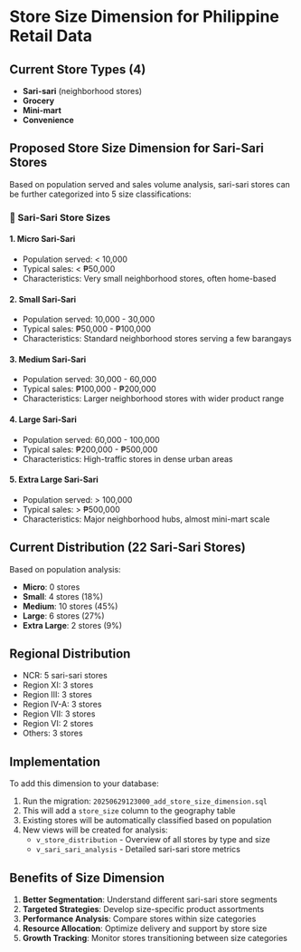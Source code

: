 # Store Size Dimension for Philippine Retail Data

## Current Store Types (4)
- **Sari-sari** (neighborhood stores)
- **Grocery** 
- **Mini-mart**
- **Convenience**

## Proposed Store Size Dimension for Sari-Sari Stores

Based on population served and sales volume analysis, sari-sari stores can be further categorized into 5 size classifications:

### 🏪 Sari-Sari Store Sizes

#### 1. **Micro Sari-Sari**
- Population served: < 10,000
- Typical sales: < ₱50,000
- Characteristics: Very small neighborhood stores, often home-based

#### 2. **Small Sari-Sari** 
- Population served: 10,000 - 30,000
- Typical sales: ₱50,000 - ₱100,000
- Characteristics: Standard neighborhood stores serving a few barangays

#### 3. **Medium Sari-Sari**
- Population served: 30,000 - 60,000
- Typical sales: ₱100,000 - ₱200,000
- Characteristics: Larger neighborhood stores with wider product range

#### 4. **Large Sari-Sari**
- Population served: 60,000 - 100,000
- Typical sales: ₱200,000 - ₱500,000
- Characteristics: High-traffic stores in dense urban areas

#### 5. **Extra Large Sari-Sari**
- Population served: > 100,000
- Typical sales: > ₱500,000
- Characteristics: Major neighborhood hubs, almost mini-mart scale

## Current Distribution (22 Sari-Sari Stores)

Based on population analysis:
- **Micro**: 0 stores
- **Small**: 4 stores (18%)
- **Medium**: 10 stores (45%)
- **Large**: 6 stores (27%)
- **Extra Large**: 2 stores (9%)

## Regional Distribution
- NCR: 5 sari-sari stores
- Region XI: 3 stores
- Region III: 3 stores
- Region IV-A: 3 stores
- Region VII: 3 stores
- Region VI: 2 stores
- Others: 3 stores

## Implementation

To add this dimension to your database:

1. Run the migration: `20250629123000_add_store_size_dimension.sql`
2. This will add a `store_size` column to the geography table
3. Existing stores will be automatically classified based on population
4. New views will be created for analysis:
   - `v_store_distribution` - Overview of all stores by type and size
   - `v_sari_sari_analysis` - Detailed sari-sari store metrics

## Benefits of Size Dimension

1. **Better Segmentation**: Understand different sari-sari store segments
2. **Targeted Strategies**: Develop size-specific product assortments
3. **Performance Analysis**: Compare stores within size categories
4. **Resource Allocation**: Optimize delivery and support by store size
5. **Growth Tracking**: Monitor stores transitioning between size categories